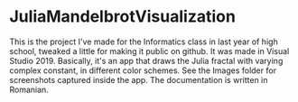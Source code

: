 # JuliaMandelbrotVisualization
This is the project I've made for the Informatics class in last year of high school, tweaked a little for making it public on github.
It was made in Visual Studio 2019.
Basically, it's an app that draws the Julia fractal with varying complex constant, in different color schemes. See the Images folder for screenshots captured inside the app.
The documentation is written in Romanian.
